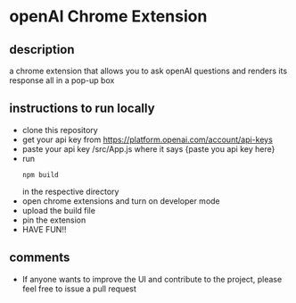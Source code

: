 # openAI Chrome Extension 

## description 
a chrome extension that allows you to ask openAI questions and renders its response all in a pop-up box

## instructions to run locally 
- clone this repository
- get your api key from https://platform.openai.com/account/api-keys
- paste your api key /src/App.js where it says {paste you api key here}
- run 
  ``` 
  npm build 
  ``` 
  in the respective directory 
- open chrome extensions and turn on developer mode 
- upload the build file 
- pin the extension 
- HAVE FUN!! 

## comments 
- If anyone wants to improve the UI and contribute to the project, please feel free to issue a pull request 


